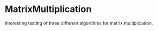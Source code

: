 # MatrixMultiplication
Interesting testing of three different algorithms for matrix multiplication.
